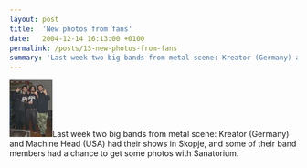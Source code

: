 ```yaml
---
layout: post
title:  'New photos from fans'
date:   2004-12-14 16:13:00 +0100
permalink: /posts/13-new-photos-from-fans
summary: 'Last week two big bands from metal scene: Kreator (Germany) and Machine Head (USA) had their shows in Skopje, and some of their band members had ...'
---
```


<p><img alt="Robb Flynn &amp; Sanatorium" title="Robb Flynn &amp; Sanatorium" src="/uploads/attachment/robb_flynn.jpg" />Last week two big bands from metal scene: Kreator (Germany) and Machine 
    Head (USA) had their shows in Skopje, and some of their band members had
     a chance to get some photos with Sanatorium.</p>
